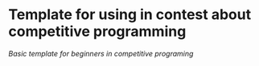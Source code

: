 # Template for using in contest about competitive programming 
*Basic template for beginners in competitive programing*
